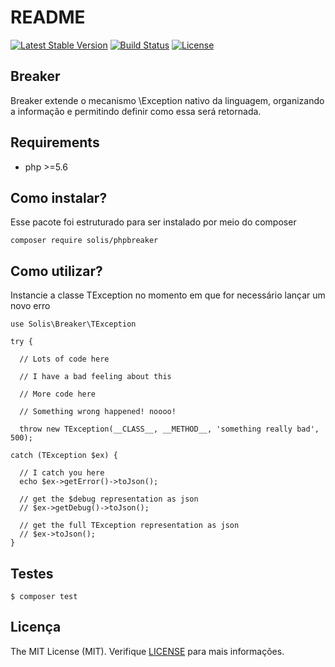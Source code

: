 # README

[![Latest Stable Version](https://poser.pugx.org/solis/phpbreaker/v/stable)](https://packagist.org/packages/solis/phpbreaker)
[![Build Status](https://travis-ci.org/rafaelbeecker/phpbreaker.svg?branch=master)](https://travis-ci.org/rafaelbeecker/phpbreaker)
[![License](https://poser.pugx.org/solis/phpbreaker/license)](https://packagist.org/packages/solis/phpbreaker)

## Breaker

Breaker extende o mecanismo \Exception nativo da linguagem, organizando a informação e permitindo definir como essa será retornada.  

## Requirements
* php >=5.6

## Como instalar?

Esse pacote foi estruturado para ser instalado por meio do composer

```
composer require solis/phpbreaker
``` 

## Como utilizar?

Instancie a classe TException no momento em que for necessário lançar um novo erro

```
use Solis\Breaker\TException

try {

  // Lots of code here

  // I have a bad feeling about this
  
  // More code here
  
  // Something wrong happened! noooo!
    
  throw new TException(__CLASS__, __METHOD__, 'something really bad', 500);

catch (TException $ex) {

  // I catch you here
  echo $ex->getError()->toJson();        
  
  // get the $debug representation as json
  // $ex->getDebug()->toJson();
  
  // get the full TException representation as json
  // $ex->toJson();
}
```

## Testes

```
$ composer test
```

## Licença

The MIT License (MIT). Verifique [LICENSE](LICENSE.MD) para mais informações.

